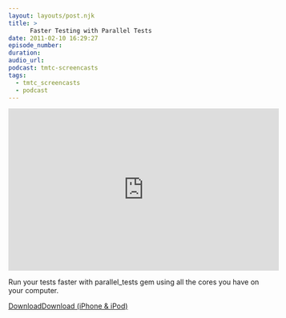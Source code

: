 ```yaml
---
layout: layouts/post.njk
title: >
      Faster Testing with Parallel Tests
date: 2011-02-10 16:29:27
episode_number: 
duration: 
audio_url: 
podcast: tmtc-screencasts
tags: 
  - tmtc_screencasts
  - podcast
---
```


<iframe src="http://player.vimeo.com/video/19633680?title=0&amp;byline=0&amp;portrait=0" width="540" height="324" frameborder="0"></iframe>

Run your tests faster with parallel\_tests gem using all the cores you have on your computer.

[Download](http://traffic.libsyn.com/tmtc/ParallelTests.mov)[Download (iPhone & iPod)](http://traffic.libsyn.com/tmtc/ParallelTestsiPhone.m4v)
